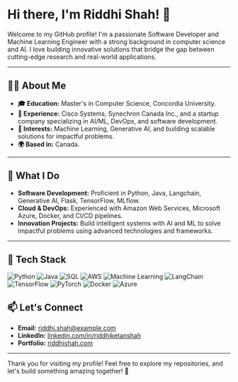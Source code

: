 # Hi there, I'm Riddhi Shah! 👋

Welcome to my GitHub profile! I'm a passionate Software Developer and Machine Learning Engineer with a strong background in computer science and AI. I love building innovative solutions that bridge the gap between cutting-edge research and real-world applications.

---

## 👩‍💻 About Me
- **🎓 Education:** Master's in Computer Science, Concordia University.
- **💼 Experience:** Cisco Systems, Synechron Canada Inc., and a startup company specializing in AI/ML, DevOps, and software development.
- **🌟 Interests:** Machine Learning, Generative AI, and building scalable solutions for impactful problems.
- **🌍 Based in:** Canada.

---

## 🚀 What I Do
- **Software Development:** Proficient in Python, Java, Langchain, Generative AI, Flask, TensorFlow, MLflow.
- **Cloud & DevOps:** Experienced with Amazon Web Services, Microsoft Azure, Docker, and CI/CD pipelines.
- **Innovation Projects:** Build intelligent systems with AI and ML to solve impactful problems using advanced technologies and frameworks.
---

## 🔧 Tech Stack
![Python](https://img.shields.io/badge/Python-3776AB?style=for-the-badge&logo=python&logoColor=white)
![Java](https://img.shields.io/badge/Java-007396?style=for-the-badge&logo=java&logoColor=white)
![SQL](https://img.shields.io/badge/SQL-4479A1?style=for-the-badge&logo=mysql&logoColor=white)
![AWS](https://img.shields.io/badge/AWS-232F3E?style=for-the-badge&logo=amazonaws&logoColor=white)
![Machine Learning](https://img.shields.io/badge/Machine_Learning-0082FC?style=for-the-badge&logo=python&logoColor=white)
![LangChain](https://img.shields.io/badge/LangChain-1e5cd7?style=for-the-badge&logo=langchain&logoColor=white)
![TensorFlow](https://img.shields.io/badge/TensorFlow-FF6F00?style=for-the-badge&logo=tensorflow&logoColor=white)
![PyTorch](https://img.shields.io/badge/PyTorch-EE4C2C?style=for-the-badge&logo=pytorch&logoColor=white)
![Docker](https://img.shields.io/badge/Docker-2496ED?style=for-the-badge&logo=docker&logoColor=white)
![Azure](https://img.shields.io/badge/Azure-0078D4?style=for-the-badge&logo=microsoft-azure&logoColor=white)


## 📫 Let's Connect
- **Email:** [riddhi.shah@example.com](mailto:riddhishah2103@gmail.com)
- **LinkedIn:** [linkedin.com/in/riddhiketanshah](https://www.linkedin.com/in/riddhiketanshah)
- **Portfolio:** [riddhishah.com](https://riddhikshah21.github.io/)

---

Thank you for visiting my profile! Feel free to explore my repositories, and let's build something amazing together! 🌟

